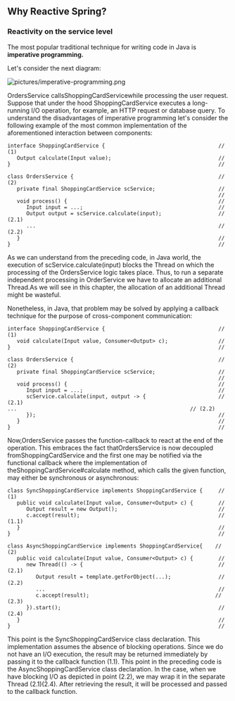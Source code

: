 ## Why Reactive Spring?

### Reactivity on the service level

The most popular traditional technique for writing code in Java is **imperative programming.**

Let's consider the next diagram:

![pictures/imperative-programming.png](imperative-programming.png)

OrdersService callsShoppingCardServicewhile processing the user request. Suppose that under the hood ShoppingCardService executes a long-running I/O operation, for example, an HTTP request or database query. To understand the disadvantages of imperative programming let's consider the following example of the most common implementation of the aforementioned interaction between components:

```
interface ShoppingCardService {                                    // (1)
   Output calculate(Input value);                                  //
}                                                                  //

class OrdersService {                                              // (2)
   private final ShoppingCardService scService;                    //
                                                                   //
   void process() {                                                //
      Input input = ...;                                           //
      Output output = scService.calculate(input);                  // (2.1)
      ...                                                          // (2.2)
   }                                                               //
}                                                                  //

```

As we can understand from the preceding code, in Java world, the execution of scService.calculate(input) blocks the Thread on which the processing of the OrdersService logic takes place. Thus, to run a separate independent processing in OrderService we have to allocate an additional Thread.As we will see in this chapter, the allocation of an additional Thread might be wasteful.

Nonetheless, in Java, that problem may be solved by applying a callback technique for the purpose of  cross-component communication:

```
interface ShoppingCardService {                                    // (1)
   void calculate(Input value, Consumer<Output> c);                //
}                                                                  //

class OrdersService {                                              // (2)
   private final ShoppingCardService scService;                    // 
                                                                   //                                                
   void process() {                                                //
      Input input = ...;                                           //
      scService.calculate(input, output -> {                       // (2.1)
...                                                       // (2.2)
      });                                                          //
   }                                                               //
}                                                                  //
```

Now,OrdersService passes the function-callback to react at the end of the operation. This embraces the fact thatOrdersService is now decoupled fromShoppingCardService and the first one may be notified via the functional callback where the implementation of theShoppingCardService#calculate  method, which calls the given function, may either be synchronous or asynchronous:

```
class SyncShoppingCardService implements ShoppingCardService {     // (1)
   public void calculate(Input value, Consumer<Output> c) {        //
      Output result = new Output();                                //
      c.accept(result);                                            // (1.1)
   }                                                               //
}                                                                  //

class AsyncShoppingCardService implements ShoppingCardService{    // (2)
   public void calculate(Input value, Consumer<Output> c) {        //
      new Thread(() -> {                                           // (2.1)
         Output result = template.getForObject(...);               // (2.2) 
         ...                                                       //
         c.accept(result);                                        // (2.3)
      }).start();                                                  // (2.4)
   }                                                               //
}                                                                  //
```
This point is the SyncShoppingCardService class declaration. This implementation assumes the absence of blocking operations. Since we do not have an I/O execution, the result may be returned immediately by passing it to the callback function (1.1).
This point in the preceding code is the AsyncShoppingCardService class declaration. In the case, when we have blocking I/O as depicted in point (2.2), we may wrap it in the separate Thread (2.1)(2.4). After retrieving the result,  it will be processed and passed to the callback function.






















